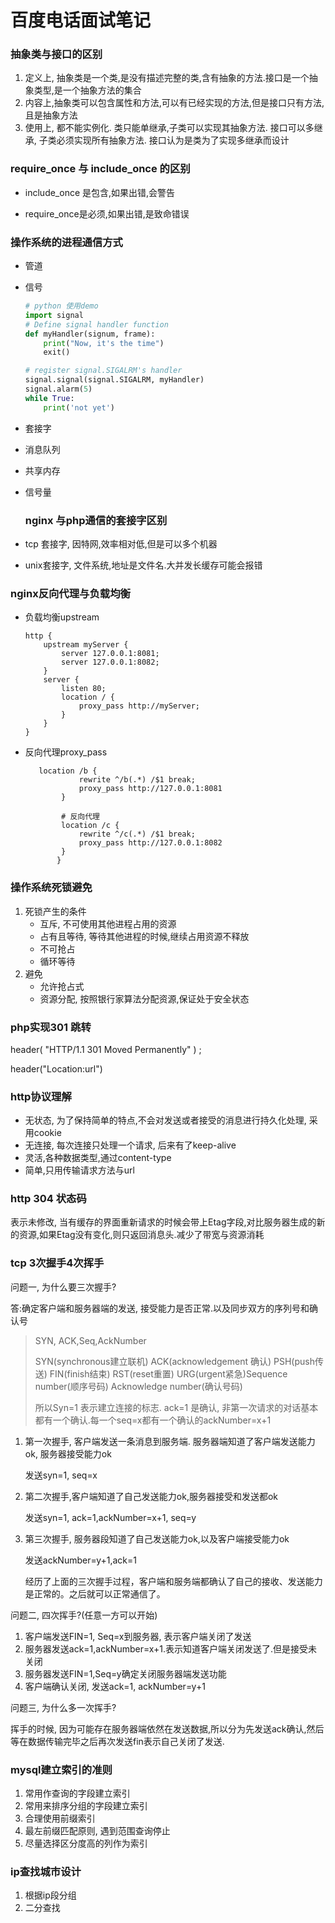 # 百度电话面试笔记

### 抽象类与接口的区别

1. 定义上, 抽象类是一个类,是没有描述完整的类,含有抽象的方法.接口是一个抽象类型,是一个抽象方法的集合
2. 内容上,抽象类可以包含属性和方法,可以有已经实现的方法,但是接口只有方法,且是抽象方法
3. 使用上, 都不能实例化. 类只能单继承,子类可以实现其抽象方法. 接口可以多继承, 子类必须实现所有抽象方法. 接口认为是类为了实现多继承而设计

### require_once 与 include_once 的区别

+ include_once 是包含,如果出错,会警告

+ require_once是必须,如果出错,是致命错误

### 操作系统的进程通信方式

+ 管道

+ 信号

  ```python
  # python 使用demo
  import signal
  # Define signal handler function
  def myHandler(signum, frame):
      print("Now, it's the time")
      exit()
  
  # register signal.SIGALRM's handler 
  signal.signal(signal.SIGALRM, myHandler)
  signal.alarm(5)
  while True:
      print('not yet')
  ```

+ 套接字

+ 消息队列

+ 共享内存

+ 信号量

  ### nginx 与php通信的套接字区别

+ tcp 套接字, 因特网,效率相对低,但是可以多个机器
+ unix套接字, 文件系统,地址是文件名.大并发长缓存可能会报错

###  nginx反向代理与负载均衡

+ 负载均衡upstream

  ```nginx
  http {
      upstream myServer {
          server 127.0.0.1:8081;
          server 127.0.0.1:8082;
      }
      server {
          listen 80;
          location / {
              proxy_pass http://myServer;
          }
      }
  }
  ```

+ 反向代理proxy_pass

  ```nginx
     location /b {
              rewrite ^/b(.*) /$1 break;
              proxy_pass http://127.0.0.1:8081
          }
  
          # 反向代理
          location /c {
              rewrite ^/c(.*) /$1 break;
              proxy_pass http://127.0.0.1:8082
          }
         }
  ```



### 操作系统死锁避免

1. 死锁产生的条件
   + 互斥, 不可使用其他进程占用的资源
   + 占有且等待, 等待其他进程的时候,继续占用资源不释放
   + 不可抢占
   + 循环等待
2. 避免
   + 允许抢占式
   + 资源分配, 按照银行家算法分配资源,保证处于安全状态

### php实现301 跳转

header( "HTTP/1.1 301 Moved Permanently" ) ;

header("Location:url")

### http协议理解

+ 无状态, 为了保持简单的特点,不会对发送或者接受的消息进行持久化处理, 采用cookie
+ 无连接, 每次连接只处理一个请求, 后来有了keep-alive
+ 灵活,各种数据类型,通过content-type
+ 简单,只用传输请求方法与url 

### http 304 状态码

表示未修改, 当有缓存的界面重新请求的时候会带上Etag字段,对比服务器生成的新的资源,如果Etag没有变化,则只返回消息头.减少了带宽与资源消耗

### tcp 3次握手4次挥手

问题一, 为什么要三次握手?

答:确定客户端和服务器端的发送, 接受能力是否正常.以及同步双方的序列号和确认号

> SYN, ACK,Seq,AckNumber 
>
> SYN(synchronous建立联机) ACK(acknowledgement 确认) PSH(push传送) FIN(finish结束) RST(reset重置) URG(urgent紧急)Sequence number(顺序号码) Acknowledge number(确认号码)
>
> 所以Syn=1 表示建立连接的标志. ack=1 是确认, 非第一次请求的对话基本都有一个确认.每一个seq=x都有一个确认的ackNumber=x+1

1. 第一次握手, 客户端发送一条消息到服务端. 服务器端知道了客户端发送能力ok, 服务器接受能力ok

   发送syn=1, seq=x

2. 第二次握手,客户端知道了自己发送能力ok,服务器接受和发送都ok

   发送syn=1, ack=1,ackNumber=x+1, seq=y

3. 第三次握手, 服务器段知道了自己发送能力ok,以及客户端接受能力ok

   发送ackNumber=y+1,ack=1

   经历了上面的三次握手过程，客户端和服务端都确认了自己的接收、发送能力是正常的。之后就可以正常通信了。

问题二,  四次挥手?(任意一方可以开始)

1. 客户端发送FIN=1, Seq=x到服务器, 表示客户端关闭了发送
2. 服务器发送ack=1,ackNumber=x+1.表示知道客户端关闭发送了.但是接受未关闭
3. 服务器发送FIN=1,Seq=y确定关闭服务器端发送功能
4. 客户端确认关闭, 发送ack=1, ackNumber=y+1

问题三, 为什么多一次挥手?

挥手的时候, 因为可能存在服务器端依然在发送数据,所以分为先发送ack确认,然后等在数据传输完毕之后再次发送fin表示自己关闭了发送.

### mysql建立索引的准则

1. 常用作查询的字段建立索引
2. 常用来排序分组的字段建立索引
3. 合理使用前缀索引
4. 最左前缀匹配原则, 遇到范围查询停止
5. 尽量选择区分度高的列作为索引

### ip查找城市设计

1. 根据ip段分组
2. 二分查找